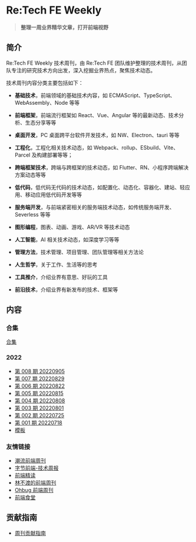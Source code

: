 # Re:Tech FE Weekly

> **整理一周业界精华文章，打开前端视野**

## 简介

Re:Tech FE Weekly 技术周刊，由 Re:Tech FE 团队维护整理的技术周刊，从团队专注的研究技术方向出发，深入挖掘业界热点，聚焦技术动态。

技术周刊内容分类主要包括如下：

- **基础技术**，前端领域的基础技术内容，如 ECMAScript、TypeScript、WebAssembly、Node 等等

- **前端框架**，前端流行框架如 React、Vue、Angular 等的最新动态、技术分析、生态分享等等

- **桌面开发**，PC 桌面跨平台软件开发技术，如 NW、Electron、tauri 等等

- **工程化**，工程化相关技术动态，如 Webpack、rollup、ESbuild、Vite、Parcel 及构建部署等等；

- **跨端框架技术**，跨端与跨框架的技术动态，如 Flutter、RN、小程序跨端解决方案动态等等

- **低代码**，低代码无代码的技术动态，如配置化、动态化、容器化、建站、轻应用、移动应用低代码开发等等

- **服务端开发**，与前端紧密相关的服务端技术动态，如传统服务端开发、Severless 等等

- **图形编程**，图表、动画、游戏、AR/VR 等技术动态

- **人工智能**，AI 相关技术动态，如深度学习等等

- **管理方法**，技术管理、项目管理、团队管理等相关方法论

- **人生哲学**，关于工作、生活等的思考

- **工具推介**，介绍业界有意思、好玩的工具

- **前沿技术**，介绍业界有新发布的技术、框架等

## 内容

### 合集

[合集](https://github.com/retech-fe/weekly/blob/main/articles/category.md)

### 2022

- [第 008 期 20220905](https://github.com/retech-fe/weekly/blob/main/articles/008.md)
- [第 007 期 20220829](https://github.com/retech-fe/weekly/blob/main/articles/007.md)
- [第 006 期 20220822](https://github.com/retech-fe/weekly/blob/main/articles/006.md)
- [第 005 期 20220815](https://github.com/retech-fe/weekly/blob/main/articles/005.md)
- [第 004 期 20220808](https://github.com/retech-fe/weekly/blob/main/articles/004.md)
- [第 003 期 20220801](https://github.com/retech-fe/weekly/blob/main/articles/003.md)
- [第 002 期 20220725](https://github.com/retech-fe/weekly/blob/main/articles/002.md)
- [第 001 期 20220718](https://github.com/retech-fe/weekly/blob/main/articles/001.md)
- [模板](https://github.com/retech-fe/weekly/blob/main/articles/000.md)

### 友情链接

- [潮流前端周刊](https://github.com/tw93/weekly)
- [字节前端-技术周报](https://juejin.cn/user/4098589725834317)
- [前端精读](https://github.com/ascoders/weekly)
- [林不渡的前端周刊](https://fe-weekly.netlify.app/)
- [Ohbug 前端周刊](https://github.com/ohbug-org/weekly)
- [前端食堂](https://github.com/Geekhyt/weekly)

## 贡献指南

- [周刊贡献指南](https://github.com/retech-fe/weekly/wiki/%E5%91%A8%E5%88%8A%E8%B4%A1%E7%8C%AE%E6%8C%87%E5%8D%97)
